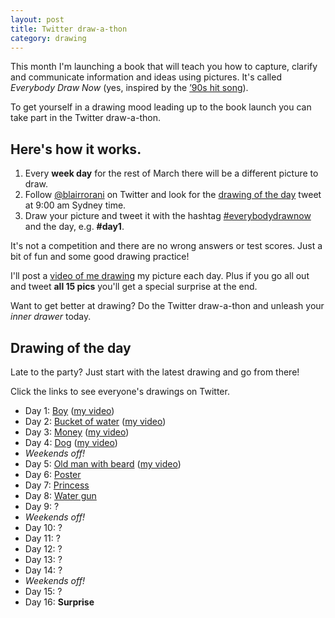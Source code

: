 ```yaml
---
layout: post
title: Twitter draw-a-thon
category: drawing
---
```


This month I'm launching a book that will teach you how to capture, clarify and communicate information and ideas using pictures. It's called *Everybody Draw Now* (yes, inspired by the <a href="https://www.youtube.com/watch?v=12VUjgYMm1U" target="_blank">’90s hit song</a>).

To get yourself in a drawing mood leading up to the book launch you can take part in the Twitter draw-a-thon.

## Here's how it works.

1. Every **week day** for the rest of March there will be a different picture to draw.
2. Follow <a href="http://twitter.com/blairrorani" target="_blank">@blairrorani</a> on Twitter and look for the <a href="#drawing-of-the-day">drawing of the day</a> tweet at 9:00 am Sydney time.
3. Draw your picture and tweet it with the hashtag <a href="https://twitter.com/hashtag/everybodydrawnow" target="_blank">#everybodydrawnow</a> and the day, e.g. **\#day1**.

It's not a competition and there are no wrong answers or test scores. Just a bit of fun and some good drawing practice!

I'll post a <a href="/drawathon-day-1">video of me drawing</a> my picture each day. Plus if you go all out and tweet **all 15 pics** you'll get a special surprise at the end.

Want to get better at drawing? Do the Twitter draw-a-thon and unleash your *inner drawer* today.

<a name="drawing-of-the-day"></a>
## Drawing of the day
Late to the party? Just start with the latest drawing and go from there!

Click the links to see everyone's drawings on Twitter.

* Day 1: <a href="https://twitter.com/search?q=%23everybodydrawnow%20AND%20%23day1&src=typd" target="_blank">Boy</a> ([my video](/drawathon-day-1))
* Day 2: <a href="https://twitter.com/search?q=%23everybodydrawnow%20AND%20%23day2&src=typd" target="_blank">Bucket of water</a> ([my video](/drawathon-day-2))
* Day 3: <a href="https://twitter.com/search?q=%23everybodydrawnow%20AND%20%23day3&src=typd" target="_blank">Money</a> ([my video](/drawathon-day-3))
* Day 4: <a href="https://twitter.com/search?q=%23everybodydrawnow%20AND%20%23day4&src=typd" target="_blank">Dog</a> ([my video](/drawathon-day-4))
* *Weekends off!*
* Day 5: <a href="https://twitter.com/search?q=%23everybodydrawnow%20AND%20%23day5&src=typd" target="_blank">Old man with beard</a> ([my video](/drawathon-day-5))
* Day 6: <a href="https://twitter.com/search?q=%23everybodydrawnow%20AND%20%23day6&src=typd" target="_blank">Poster</a>
* Day 7: <a href="https://twitter.com/search?q=%23everybodydrawnow%20AND%20%23day7&src=typd" target="_blank">Princess</a>
* Day 8: <a href="https://twitter.com/search?q=%23everybodydrawnow%20AND%20%23day7&src=typd" target="_blank">Water gun</a>
* Day 9: ?
* *Weekends off!*
* Day 10: ?
* Day 11: ?
* Day 12: ?
* Day 13: ?
* Day 14: ?
* *Weekends off!*
* Day 15: ?
* Day 16: **Surprise**
